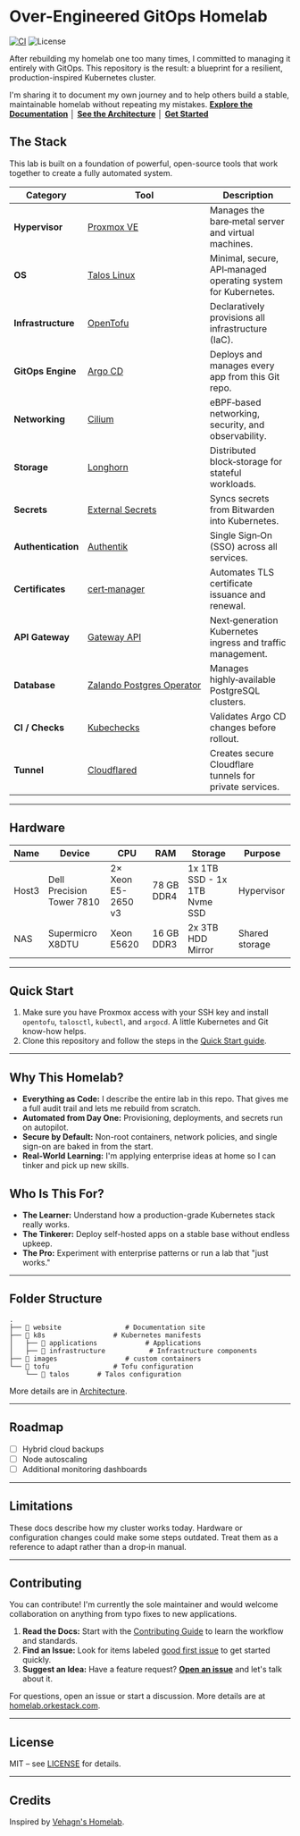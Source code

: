 # Over-Engineered GitOps Homelab

[![CI](https://github.com/theepicsaxguy/homelab/actions/workflows/image-build.yaml/badge.svg)](https://github.com/theepicsaxguy/homelab/actions/workflows/image-build.yaml) ![License](https://img.shields.io/github/license/theepicsaxguy/homelab)

After rebuilding my homelab one too many times, I committed to managing it entirely with GitOps. This repository is the result: a blueprint for a resilient, production-inspired Kubernetes cluster.

I'm sharing it to document my own journey and to help others build a stable, maintainable homelab without repeating my mistakes.
 **[Explore the Documentation](https://homelab.orkestack.com/)** │ **[See the Architecture](https://homelab.orkestack.com/docs/architecture)** │ **[Get Started](https://homelab.orkestack.com/docs/quick-start)**

## The Stack

 This lab is built on a foundation of powerful, open-source tools that work together to create a fully automated system.

| Category           | Tool                                                                                               | Description                                                   |
| ------------------ | -------------------------------------------------------------------------------------------------- | ------------------------------------------------------------- |
| **Hypervisor**     | [Proxmox VE](https://www.proxmox.com/en/proxmox-virtual-environment)                               | Manages the bare‑metal server and virtual machines.           |
| **OS**             | [Talos Linux](https://www.talos.dev/)                                                              | Minimal, secure, API‑managed operating system for Kubernetes. |
| **Infrastructure** | [OpenTofu](https://opentofu.org/)                                                                  | Declaratively provisions all infrastructure (IaC).            |
| **GitOps Engine**  | [Argo CD](https://argo-cd.readthedocs.io/en/stable/)                                               | Deploys and manages every app from this Git repo.             |
| **Networking**     | [Cilium](https://cilium.io/)                                                                       | eBPF‑based networking, security, and observability.           |
| **Storage**        | [Longhorn](https://longhorn.io/)                                                                   | Distributed block‑storage for stateful workloads.             |
| **Secrets**        | [External Secrets](https://external-secrets.io/latest/)                                            | Syncs secrets from Bitwarden into Kubernetes.                 |
| **Authentication** | [Authentik](https://goauthentik.io/)                                                               | Single Sign‑On (SSO) across all services.                     |
| **Certificates**   | [cert‑manager](https://cert-manager.io/)                                                           | Automates TLS certificate issuance and renewal.               |
| **API Gateway**    | [Gateway API](https://gateway-api.sigs.k8s.io/)                                                    | Next‑generation Kubernetes ingress and traffic management.    |
| **Database**       | [Zalando Postgres Operator](https://opensource.zalando.com/postgres-operator/docs/quickstart.html) | Manages highly‑available PostgreSQL clusters.                 |
| **CI / Checks**    | [Kubechecks](https://github.com/zapier/kubechecks)                                                 | Validates Argo CD changes before rollout.                     |
| **Tunnel**         | [Cloudflared](https://github.com/cloudflare/cloudflared)                                           | Creates secure Cloudflare tunnels for private services.       |

---

## Hardware

| Name   | Device                      | CPU                   | RAM           | Storage           | Purpose         |
|--------|-----------------------------|-----------------------|---------------|-------------------|-----------------|
| Host3  | Dell Precision Tower 7810   | 2× Xeon E5-2650 v3    | 78 GB DDR4    | 1x 1TB SSD - 1x 1TB Nvme SSD  | Hypervisor      |
| NAS    | Supermicro X8DTU            | Xeon E5620            | 16 GB DDR3    | 2x 3TB HDD Mirror   | Shared storage  |

---

## Quick Start

1. Make sure you have Proxmox access with your SSH key and install `opentofu`, `talosctl`, `kubectl`, and `argocd`. A little Kubernetes and Git know-how helps.
2. Clone this repository and follow the steps in the [Quick Start guide](https://homelab.orkestack.com/docs/quick-start).

---

## Why This Homelab?

- **Everything as Code:** I describe the entire lab in this repo. That gives me a full audit trail and lets me rebuild from scratch.
- **Automated from Day One:** Provisioning, deployments, and secrets run on autopilot.
- **Secure by Default:** Non-root containers, network policies, and single sign-on are baked in from the start.
- **Real-World Learning:** I'm applying enterprise ideas at home so I can tinker and pick up new skills.

## Who Is This For?

- **The Learner:** Understand how a production-grade Kubernetes stack really works.
- **The Tinkerer:** Deploy self-hosted apps on a stable base without endless upkeep.
- **The Pro:** Experiment with enterprise patterns or run a lab that "just works."

---

## Folder Structure

```shell
.
├── 📂 website                # Documentation site
├── 📂 k8s                 # Kubernetes manifests
│   ├── 📂 applications            # Applications
│   ├── 📂 infrastructure           # Infrastructure components
├── 📂 images                 # custom containers
└── 📂 tofu                # Tofu configuration
    └── 📂 talos       # Talos configuration
```

More details are in [Architecture](https://homelab.orkestack.com/docs/architecture).

---

## Roadmap

- [ ] Hybrid cloud backups
- [ ] Node autoscaling
- [ ] Additional monitoring dashboards

---

## Limitations

These docs describe how my cluster works today. Hardware or configuration changes
could make some steps outdated. Treat them as a reference to adapt rather than a
drop‑in manual.

---

## Contributing

You can contribute! I'm currently the sole maintainer and would welcome collaboration on anything from typo fixes to new applications.

1. **Read the Docs:** Start with the [Contributing Guide](.github/CONTRIBUTING.md) to learn the workflow and standards.
2. **Find an Issue:** Look for items labeled [good first issue](https://github.com/theepicsaxguy/homelab/labels/good%20first%20issue) to get started quickly.
3. **Suggest an Idea:** Have a feature request? [**Open an issue**](https://github.com/theepicsaxguy/homelab/issues/new?template=feature_request.md) and let's talk about it.

For questions, open an issue or start a discussion. More details are at [homelab.orkestack.com](https://homelab.orkestack.com).

---

## License

MIT – see [LICENSE](LICENSE) for details.

---

## Credits

Inspired by [Vehagn's Homelab](https://github.com/vehagn/homelab).
